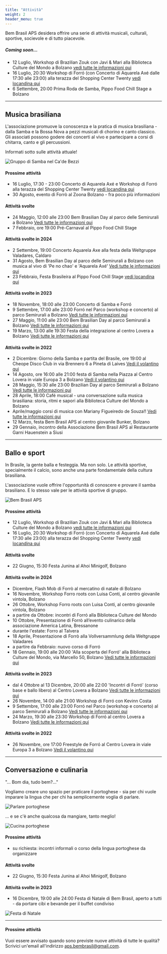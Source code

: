 ```yaml
---
title: "Attività"
weight: 2
header_menu: true
---
```


Bem Brasil APS desidera offrire una serie di attività musicali, culturali, sportive, socievole e di tutto piacevole.

##### Coming soon...
* 12 Luglio, Workshop di Brazilian Zouk con Javi & Mari alla Biblioteca Culture del Mondo a Bolzano [vedi tutte le informazioni qui](wsbrazilianzouk)
* 16 Luglio, 20:30 Workshop di Forró (con Concerto di Aquarela Axé dalle 17:30 alle 23:00) alla terazza del Shopping Center Twenty [vedi locandina qui](aquarelatwenty25)
* 6 Settembre, 20:00 Prima Roda de Samba, Pippo Food Chill Stage a Bolzano

---

## Musica brasiliana

L'associazione promuove la conoscenza e la pratica di musica brasiliana - dalla Samba e la Bossa Nova a pezzi musicali di chorino e canto classico. 
Gli associati possono godere dei concerti al vivo e partecipare a corsi di chitarra, canto e gli percussioni.

Informati sotto sulle attività attuale!

![Gruppo di Samba nel Ca'de Bezzi](images/00_IMG-20210922-WA0027.jpg)

#### Prossime attività
* 16 Luglio, 17:30 - 23:00 Concerto di Aquarela Axé e Workshop di Forró alla terazza del Shopping Center Twenty [vedi locandina qui](aquarelatwenty25)
* 30 Agosto, evento di Forrò al Zoona Bolzano - fra poco più informazioni

#### Attività svolte
* 24 Maggio, 12:00 alle 23:00 Bem Brasilian Day al parco delle Semirurali a Bolzano [Vedi tutte le informazioni qui](brazilianday25)
* 7 Febbraio, ore 19:00 Pré-Carnaval al Pippo Food Chill Stage

#### Attività svolte in 2024
* 2 Settembre, 19:00 Concerto Aquarela Axe alla festa della Weltgruppe Valadares, Caldaro
* 31 Agosto, Bem Brasilian Day al parco delle Semirurali a Bolzano con musica al vivo di 'Pe no chao' e 'Aquarela Axé' [Vedi tutte le informazioni qui](brazilianday24)
* 23 Febbraio, Festa Brasileira al Pippo Food Chill Stage [vedi locandina qui](festabrasileira)

#### Attività svolte in 2023
* 18 Novembre, 18:00 alle 23:00 Concerto di Samba e Forró
* 9 Settembre, 17:00 alle 23:00 Forró nel Parco (workshop e concerto) al parco Semirurali a Bolzano [Vedi tutte le informazioni qui](forronelparco23)
* 27 Maggio, 11:00 alle 23:00 Bem Brasilian Day al parco Semirurali a Bolzano [Vedi tutte le informazioni qui](brazilianday23)
* 19 Marzo, 13:00 alle 19:30 Festa della integrazione al centro Lovera a Bolzano [Vedi tutte le informazioni qui](festadellaintegrazione)

#### Attività svolte in 2022
* 2 Dicembre: Giorno della Samba e partita del Brasile, ore 19:00 al Cheope Disco Club in via Brennero 6 a Pineta di Laives [Vedi il volantino qui](images/giorno-della-Samba.jpg)
* 14 Agosto, ore 16:00 alle 21:00 festa di Samba nella Piazza al Centro Lovera in viale Europa 3 a Bolzano [Vedi il volantino qui](images/samba-nella-piazza.png)
* 28 Maggio, 15:30 alle 23:00 Brazilian Day al parco Semirurali a Bolzano [Vedi tutte le informazioni qui](brazilianday)
* 28 Aprile, 18:00 Café musical - una conversazione sulla musica brasiliana: storia, ritmi e sapori alla Biblioteca Culture del Mondo a Bolzano
* Aprile/maggio corsi di musica con Mariany Figueiredo de Souza!! [Vedi tutte le informazioni qui](corso)
* 12 Marzo, festa Bem Brasil APS al centro giovanile Bunker, Bolzano
* 29 Gennaio, incontro della Associazione Bem Brasil APS al Restaurante Garni Hauenstein a Siusi

---

## Ballo e sport

In Brasile, la gente balla e festeggia. Ma non solo. Le attività sportive, specialmente il calcio, sono anche una parte fondamentale della cultura brasiliana. 

L'associazione vuole offrire l'opportunità di conoscere e provare il samba brasiliano. E lo stesso vale per le attività sportive di gruppo.

![Bem Brasil APS](images/pexels-mathieu-acker-2496562.jpg)

#### Prossime attività
* 12 Luglio, Workshop di Brazilian Zouk con Javi & Mari alla Biblioteca Culture del Mondo a Bolzano [vedi tutte le informazioni qui](wsbrazilianzouk)
* 16 Luglio, 20:30 Workshop di Forró (con Concerto di Aquarela Axé dalle 17:30 alle 23:00) alla terazza del Shopping Center Twenty [vedi locandina qui](aquarelatwenty25)

#### Attività svolte
* 22 Giugno, 15:30 Festa Junina al Ahoi Minigolf, Bolzano

#### Attività svolte in 2024
* Dicembre, Flash Mob di Forrò al mercatino di natale di Bolzano
* 16 Novembre, Workshop Forro roots con Luisa Conti, al centro giovanile vintola, Bolzano
* 26 Ottobre, Workshop Forro roots con Luisa Conti, al centro giovanile vintola, Bolzano
* a partire da Ottobre: incontri di Forró alla Biblioteca Culture del Mondo
* 10 Ottobre, Presentazione di Forrò all’evento culinarico della associazione America Latina,  Bressanone
* durante l'estate: Forro al Talvera
* 18 Aprile, Presentazione di Forrò alla Vollversammlung della Weltgruppe Valadares
* a partire da Febbraio: nuovo corso di Forró
* 18 Gennaio, 19:00 alle 20:00 'Alla scoperta del Forró' alla Biblioteca Culture del Mondo, via Marcello 50, Bolzano [Vedi tutte le informazioni qui](scopertaforro24)

#### Attività svolte in 2023
* dal 4 Ottobre al 13 Dicembre, 20:00 alle 22:00 'Incontri di Forró' (corso base e ballo libero) al Centro Lovera a Bolzano [Vedi tutte le informazioni qui](incontriForro23)
* 26 Novembre, 14:00 alle 21:00 Workshop di Forró con Kevinn Costa
* 9 Settembre, 17:00 alle 23:00 Forró nel Parco (workshop e concerto) al parco Semirurali a Bolzano [Vedi tutte le informazioni qui](forronelparco23)
* 24 Marzo, 19:30 alle 23:30 Workshop di Forró al centro Lovera a Bolzano [Vedi tutte le informazioni qui](workshopforro)

#### Attività svolte in 2022
* 26 Novembre, ore 17:00 Freestyle de Forró al Centro Lovera in viale Europa 3 a Bolzano [Vedi il volantino qui](images/freestyle-de-forro.JPG)

---

## Conversazione e culinaria

"... Bom dia, tudo bem?..."

Vogliamo creare uno spazio per praticare il portoghese - sia per chi vuole imparare la lingua che per chi ha semplicemente voglia di parlare.

![Parlare portoghese](images/pexels-christina-morillo-1181715.jpg)

... e se c'è anche qualcosa da mangiare, tanto meglio!

![Cucina portoghese](images/woman-pouring-juice-on-glass-3184192.jpg)

#### Prossime attività
* su richiesta: incontri informali o corso della lingua portoghese da organizzare

#### Attività svolte
* 22 Giugno, 15:30 Festa Junina al Ahoi Minigolf, Bolzano

#### Attività svolte in 2023
* 16 Dicembre, 19:00 alle 24:00 Festa di Natale di Bem Brasil, aperto a tutti - da portare cibi e bevande per il buffet condiviso

![Festa di Natale](images/Festa-Natale-16-12-2023.jpg)

---

#### Prossime attività
Vuoi essere avvisato quando sono previste nuove attività di tutte le qualità? 
Scrivici un'email all'indirizzo aps.bembrasil@gmail.com.